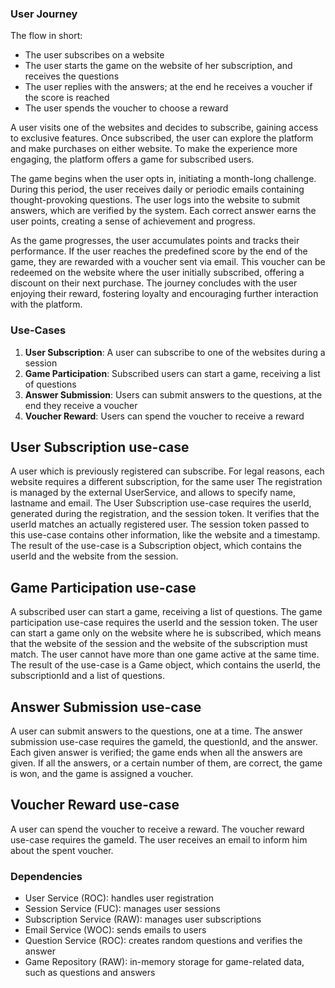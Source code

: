 ### User Journey
The flow in short:
- The user subscribes on a website
- The user starts the game on the website of her subscription, and receives the questions
- The user replies with the answers; at the end he receives a voucher if the score is reached
- The user spends the voucher to choose a reward


A user visits one of the websites and decides to subscribe, gaining access to exclusive features. Once subscribed, the user can explore the platform and make purchases on either website. To make the experience more engaging, the platform offers a game for subscribed users.

The game begins when the user opts in, initiating a month-long challenge. During this period, the user receives daily or periodic emails containing thought-provoking questions. The user logs into the website to submit answers, which are verified by the system. Each correct answer earns the user points, creating a sense of achievement and progress.

As the game progresses, the user accumulates points and tracks their performance. If the user reaches the predefined score by the end of the game, they are rewarded with a voucher sent via email. This voucher can be redeemed on the website where the user initially subscribed, offering a discount on their next purchase. The journey concludes with the user enjoying their reward, fostering loyalty and encouraging further interaction with the platform.
### Use-Cases
1. **User Subscription**: A user can subscribe to one of the websites during a session
2. **Game Participation**: Subscribed users can start a game, receiving a list of questions
3. **Answer Submission**: Users can submit answers to the questions, at the end they receive a voucher
4. **Voucher Reward**: Users can spend the voucher to receive a reward

## User Subscription use-case
A user which is previously registered can subscribe. 
For legal reasons, each website requires a different subscription, for the same user
The registration is managed by the external UserService, and allows to specify name, lastname and email.
The User Subscription use-case requires the userId, generated during the registration, and the session token.
It verifies that the userId matches an actually registered user.
The session token passed to this use-case contains other information, like the website and a timestamp.
The result of the use-case is a Subscription object, which contains the userId and the website from the session.

## Game Participation use-case
A subscribed user can start a game, receiving a list of questions.
The game participation use-case requires the userId and the session token.
The user can start a game only on the website where he is subscribed, 
which means that the website of the session and the website of the subscription must match.
The user cannot have more than one game active at the same time.
The result of the use-case is a Game object, which contains the userId, the subscriptionId and a list of questions.

## Answer Submission use-case
A user can submit answers to the questions, one at a time.
The answer submission use-case requires the gameId, the questionId, and the answer.
Each given answer is verified; the game ends when all the answers are given.
If all the answers, or a certain number of them, are correct, the game is won, and the game is assigned a voucher.

## Voucher Reward use-case
A user can spend the voucher to receive a reward.
The voucher reward use-case requires the gameId.
The user receives an email to inform him about the spent voucher.

### Dependencies
- User Service (ROC): handles user registration
- Session Service (FUC): manages user sessions
- Subscription Service (RAW): manages user subscriptions
- Email Service (WOC): sends emails to users
- Question Service (ROC): creates random questions and verifies the answer
- Game Repository (RAW): in-memory storage for game-related data, such as questions and answers

